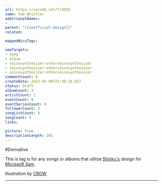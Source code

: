 ```yaml
---
url: https://vocadb.net/T/9503
name: Sam Whistler
additionalNames: 
- 
parent: "[[unofficial-design]]"
related:

mappedNicoTags:

newTargets:
- song
- album
- voicesynthesizer:othervoicesynthesizer
- voicesynthesizer:othervoicesynthesizer
- voicesynthesizer:othervoicesynthesizer
commentCount: 0
createDate: 2023-03-08T23:39:18.857
status: Draft
albumCount: 4
artistCount: 1
eventCount: 0
eventSeriesCount: 0
followerCount: 3
songListCount: 0
songCount: 9
links: 

picture: true
descriptionLength: 201
---
```


#Derivative

This is tag is for any songs or albums that utilize [Shinku's](https://vocadb.net/Ar/79893) design for [Microsoft Sam](https://vocadb.net/Ar/15992).

Illustration by [CROW](https://vocadb.net/Ar/85112)

---


